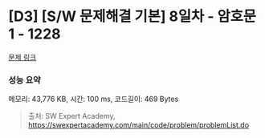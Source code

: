 # [D3] [S/W 문제해결 기본] 8일차 - 암호문1 - 1228 

[문제 링크](https://swexpertacademy.com/main/code/problem/problemDetail.do?contestProbId=AV14w-rKAHACFAYD) 

### 성능 요약

메모리: 43,776 KB, 시간: 100 ms, 코드길이: 469 Bytes



> 출처: SW Expert Academy, https://swexpertacademy.com/main/code/problem/problemList.do